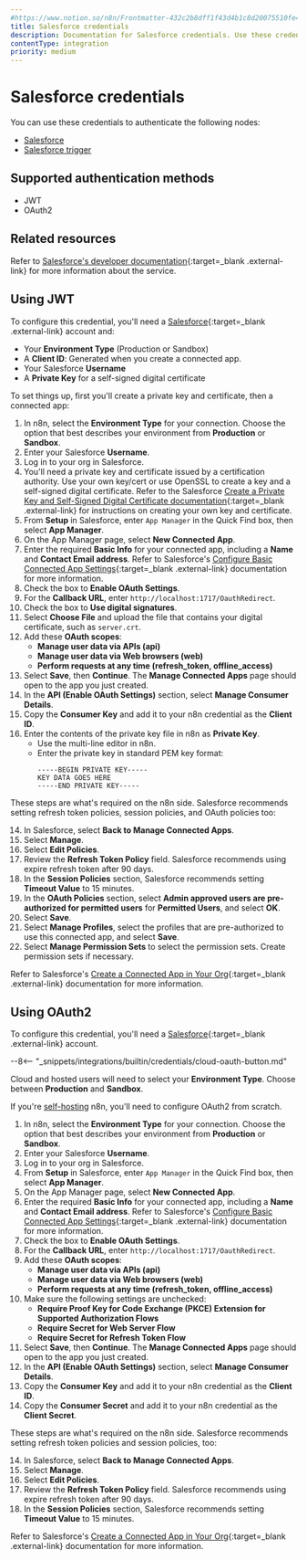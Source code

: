 ```yaml
---
#https://www.notion.so/n8n/Frontmatter-432c2b8dff1f43d4b1c8d20075510fe4
title: Salesforce credentials
description: Documentation for Salesforce credentials. Use these credentials to authenticate Salesforce in n8n, a workflow automation platform.
contentType: integration
priority: medium
---
```


# Salesforce credentials

You can use these credentials to authenticate the following nodes:

- [Salesforce](/integrations/builtin/app-nodes/n8n-nodes-base.salesforce/)
- [Salesforce trigger](/integrations/builtin/trigger-nodes/n8n-nodes-base.salesforcetrigger/)

## Supported authentication methods

- JWT
- OAuth2

## Related resources

Refer to [Salesforce's developer documentation](https://developer.salesforce.com/docs/atlas.en-us.sfdx_dev.meta/sfdx_dev/sfdx_dev_intro.htm){:target=_blank .external-link} for more information about the service.

## Using JWT

To configure this credential, you'll need a [Salesforce](https://www.salesforce.com/){:target=_blank .external-link} account and:

- Your **Environment Type** (Production or Sandbox)
- A **Client ID**: Generated when you create a connected app.
- Your Salesforce **Username**
- A **Private Key** for a self-signed digital certificate

To set things up, first you'll create a private key and certificate, then a connected app:

1. In n8n, select the **Environment Type** for your connection. Choose the option that best describes your environment from **Production** or **Sandbox**.
2. Enter your Salesforce **Username**.
1. Log in to your org in Salesforce.
2. You'll need a private key and certificate issued by a certification authority. Use your own key/cert or use OpenSSL to create a key and a self-signed digital certificate. Refer to the Salesforce [Create a Private Key and Self-Signed Digital Certificate documentation](https://developer.salesforce.com/docs/atlas.en-us.sfdx_dev.meta/sfdx_dev/sfdx_dev_auth_key_and_cert.htm){:target=_blank .external-link} for instructions on creating your own key and certificate.
3. From **Setup** in Salesforce, enter `App Manager` in the Quick Find box, then select **App Manager**.
3. On the App Manager page, select **New Connected App**.
4. Enter the required **Basic Info** for your connected app, including a **Name** and **Contact Email address**. Refer to Salesforce's [Configure Basic Connected App Settings](https://help.salesforce.com/s/articleView?id=sf.connected_app_create_basics.htm&type=5){:target=_blank .external-link} documentation for more information.
5. Check the box to **Enable OAuth Settings**.
6. For the **Callback URL**, enter `http://localhost:1717/OauthRedirect`.
7. Check the box to **Use digital signatures**.
8. Select **Choose File** and upload the file that contains your digital certificate, such as `server.crt`.
9. Add these **OAuth scopes**:
    - **Manage user data via APIs (api)**
    - **Manage user data via Web browsers (web)**
    - **Perform requests at any time (refresh_token, offline_access)**
10. Select **Save**, then **Continue**. The **Manage Connected Apps** page should open to the app you just created.
11. In the **API (Enable OAuth Settings)** section, select **Manage Consumer Details**.
12. Copy the **Consumer Key** and add it to your n8n credential as the **Client ID**.
13. Enter the contents of the private key file in n8n as **Private Key**.
    - Use the multi-line editor in n8n.
    - Enter the private key in standard PEM key format:
        ```
        -----BEGIN PRIVATE KEY-----
        KEY DATA GOES HERE
        -----END PRIVATE KEY-----
        ```

These steps are what's required on the n8n side. Salesforce recommends setting refresh token policies, session policies, and OAuth policies too:

14. In Salesforce, select **Back to Manage Connected Apps**.
15. Select **Manage**.
16. Select **Edit Policies**.
17. Review the **Refresh Token Policy** field. Salesforce recommends using expire refresh token after 90 days.
18. In the **Session Policies** section, Salesforce recommends setting **Timeout Value** to 15 minutes.
19. In the **OAuth Policies** section, select **Admin approved users are pre-authorized for permitted users** for **Permitted Users**, and select **OK**.
20. Select **Save**.
21. Select **Manage Profiles**, select the profiles that are pre-authorized to use this connected app, and select **Save**.
22. Select **Manage Permission Sets** to select the permission sets. Create permission sets if necessary.

Refer to Salesforce's [Create a Connected App in Your Org](https://developer.salesforce.com/docs/atlas.en-us.sfdx_dev.meta/sfdx_dev/sfdx_dev_auth_connected_app.htm){:target=_blank .external-link} documentation for more information.


## Using OAuth2

To configure this credential, you'll need a [Salesforce](https://www.salesforce.com/){:target=_blank .external-link} account.

--8<-- "_snippets/integrations/builtin/credentials/cloud-oauth-button.md"

Cloud and hosted users will need to select your **Environment Type**. Choose between **Production** and **Sandbox**.

If you're [self-hosting](/hosting) n8n, you'll need to configure OAuth2 from scratch.

1. In n8n, select the **Environment Type** for your connection. Choose the option that best describes your environment from **Production** or **Sandbox**.
2. Enter your Salesforce **Username**.
1. Log in to your org in Salesforce.
3. From **Setup** in Salesforce, enter `App Manager` in the Quick Find box, then select **App Manager**.
3. On the App Manager page, select **New Connected App**.
4. Enter the required **Basic Info** for your connected app, including a **Name** and **Contact Email address**. Refer to Salesforce's [Configure Basic Connected App Settings](https://help.salesforce.com/s/articleView?id=sf.connected_app_create_basics.htm&type=5){:target=_blank .external-link} documentation for more information.
5. Check the box to **Enable OAuth Settings**.
6. For the **Callback URL**, enter `http://localhost:1717/OauthRedirect`.
9. Add these **OAuth scopes**:
    - **Manage user data via APIs (api)**
    - **Manage user data via Web browsers (web)**
    - **Perform requests at any time (refresh_token, offline_access)**
10. Make sure the following settings are unchecked:
    - **Require Proof Key for Code Exchange (PKCE) Extension for Supported Authorization Flows**
    - **Require Secret for Web Server Flow**
    - **Require Secret for Refresh Token Flow**
10. Select **Save**, then **Continue**. The **Manage Connected Apps** page should open to the app you just created.
11. In the **API (Enable OAuth Settings)** section, select **Manage Consumer Details**.
12. Copy the **Consumer Key** and add it to your n8n credential as the **Client ID**.
13. Copy the **Consumer Secret** and add it to your n8n credential as the **Client Secret**.

These steps are what's required on the n8n side. Salesforce recommends setting refresh token policies and session policies, too:

14. In Salesforce, select **Back to Manage Connected Apps**.
15. Select **Manage**.
16. Select **Edit Policies**.
17. Review the **Refresh Token Policy** field. Salesforce recommends using expire refresh token after 90 days.
18. In the **Session Policies** section, Salesforce recommends setting **Timeout Value** to 15 minutes.

Refer to Salesforce's [Create a Connected App in Your Org](https://developer.salesforce.com/docs/atlas.en-us.sfdx_dev.meta/sfdx_dev/sfdx_dev_auth_connected_app.htm){:target=_blank .external-link} documentation for more information.
